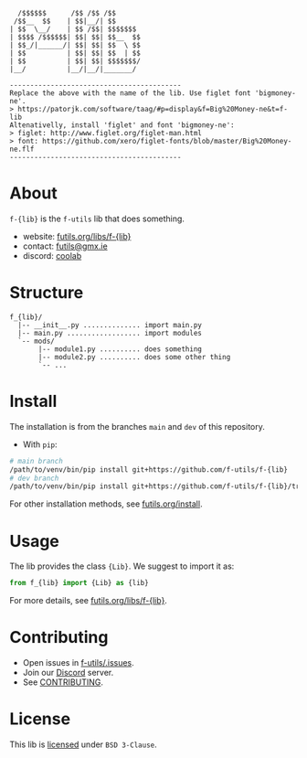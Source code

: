 
```
  /$$$$$$      /$$ /$$ /$$      
 /$$__  $$    | $$|__/| $$      
| $$  \__/    | $$ /$$| $$$$$$$ 
| $$$$ /$$$$$$| $$| $$| $$__  $$
| $$_/|______/| $$| $$| $$  \ $$
| $$          | $$| $$| $$  | $$
| $$          | $$| $$| $$$$$$$/
|__/          |__/|__/|_______/

------------------------------------------
Replace the above with the name of the lib. Use figlet font 'bigmoney-ne'.
> https://patorjk.com/software/taag/#p=display&f=Big%20Money-ne&t=f-lib
Altenativelly, install 'figlet' and font 'bigmoney-ne':
> figlet: http://www.figlet.org/figlet-man.html
> font: https://github.com/xero/figlet-fonts/blob/master/Big%20Money-ne.flf 
------------------------------------------
```                       

# About

`f-{lib}` is the  `f-utils` lib that does something.
- website: [futils.org/libs/f-{lib}](https://futils.org/libs/f-{lib})
- contact: [futils@gmx.ie](mailto:futils@gmx.ie)
- discord: [coolab](https://discord.gg/waANUyCUGE)

# Structure

```
f_{lib}/
  |-- __init__.py .............. import main.py
  |-- main.py .................. import modules
  `-- mods/
       |-- module1.py .......... does something
       |-- module2.py .......... does some other thing
       `-- ... 
```

# Install

The installation is from the branches `main` and `dev` of this repository.

- With `pip`:
```bash
# main branch
/path/to/venv/bin/pip install git+https://github.com/f-utils/f-{lib}
# dev branch
/path/to/venv/bin/pip install git+https://github.com/f-utils/f-{lib}/tree/dev
```

For other installation methods, see [futils.org/install](https://futils.org/install).

# Usage

The lib provides the class `{Lib}`. We suggest to import it as:

```python
from f_{lib} import {Lib} as {lib}
```

For more details, see [futils.org/libs/f-{lib}](https://futils.org/libs/f-{lib}).

# Contributing

- Open issues in [f-utils/.issues](https://github.com/f-utils/.issues).
- Join our [Discord](https://discord.gg/waANUyCUGE) server.
- See [CONTRIBUTING](https://github.com/f-utils/.github/blob/main/CONTRIBUTING.md).

# License

This lib is [licensed](./LICENSE) under `BSD 3-Clause`.

